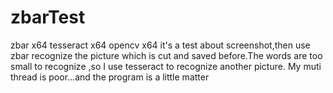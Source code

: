 # zbarTest
zbar x64   tesseract x64  opencv x64
it's a test about screenshot,then use zbar recognize the picture which is cut and saved before.The words are too small to recognize ,so I use tesseract to recognize another picture.
My muti thread is poor...and the program is a little matter
